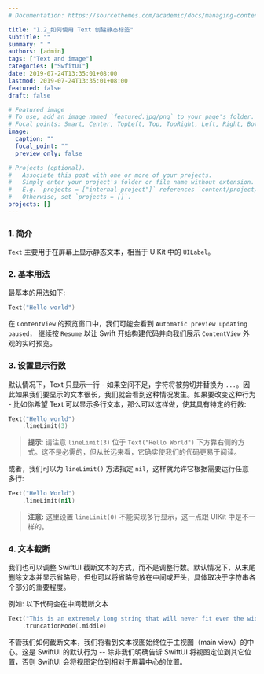 ```yaml
---
# Documentation: https://sourcethemes.com/academic/docs/managing-content/

title: "1.2_如何使用 Text 创建静态标签"
subtitle: ""
summary: " "
authors: [admin]
tags: ["Text and image"]
categories: ["SwfitUI"]
date: 2019-07-24T13:35:01+08:00
lastmod: 2019-07-24T13:35:01+08:00
featured: false
draft: false

# Featured image
# To use, add an image named `featured.jpg/png` to your page's folder.
# Focal points: Smart, Center, TopLeft, Top, TopRight, Left, Right, BottomLeft, Bottom, BottomRight.
image:
  caption: ""
  focal_point: ""
  preview_only: false

# Projects (optional).
#   Associate this post with one or more of your projects.
#   Simply enter your project's folder or file name without extension.
#   E.g. `projects = ["internal-project"]` references `content/project/deep-learning/index.md`.
#   Otherwise, set `projects = []`.
projects: []
---
```


<!-- more -->
### 1. 简介
`Text` 主要用于在屏幕上显示静态文本，相当于 UIKit 中的 `UILabel`。

### 2. 基本用法
最基本的用法如下:
```swift
Text("Hello world")
```
在 `ContentView` 的预览窗口中，我们可能会看到 `Automatic preview updating paused`， 继续按 `Resume` 以让 Swift 开始构建代码并向我们展示 `ContentView` 外观的实时预览。

### 3. 设置显示行数
默认情况下，Text 只显示一行 - 如果空间不足，字符将被剪切并替换为 `...`。因此如果我们要显示的文本很长，我们就会看到这种情况发生。如果要改变这种行为 - 比如你希望  Text 可以显示多行文本，那么可以这样做，使其具有特定的行数:
```swift
Text("Hello world")
    .lineLimit(3)
```
> **提示**: 请注意 `lineLimit(3)` 位于 `Text("Hello World")` 下方靠右侧的方式。这不是必需的，但从长远来看，它确实使我们的代码更易于阅读。

或者，我们可以为 `lineLimit()` 方法指定 `nil`，这样就允许它根据需要运行任意多行:
```swift
Text("Hello World")
    .lineLimit(nil)
```
> **注意:** 这里设置 `lineLimit(0)` 不能实现多行显示，这一点跟 UIKit 中是不一样的。

### 4. 文本截断
我们也可以调整 SwiftUI 截断文本的方式，而不是调整行数。默认情况下，从末尾删除文本并显示省略号，但也可以将省略号放在中间或开头，具体取决于字符串各个部分的重要程度。

例如: 以下代码会在中间截断文本
```swift
Text("This is an extremely long string that will never fit even the widest of Phones.")
    .truncationMode(.middle)
```
不管我们如何截断文本，我们将看到文本视图始终位于主视图（main view）的中心。这是 SwiftUI 的默认行为 -- 除非我们明确告诉 SwiftUI 将视图定位到其它位置，否则 SwiftUI 会将视图定位到相对于屏幕中心的位置。